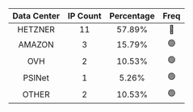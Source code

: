 | Data Center | IP Count | Percentage | Freq |
|:------------:|:--------:|:-----------:|:-----:|
| HETZNER | 11 | 57.89% | 🔴 |
| AMAZON | 3 | 15.79% | 🟢 |
| OVH | 2 | 10.53% | 🟢 |
| PSINet | 1 | 5.26% | 🟢 |
| OTHER | 2 | 10.53% | 🟢 |